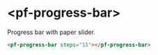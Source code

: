 # \<pf-progress-bar\>

Progress bar with paper slider.

```html
<pf-progress-bar steps="15"></pf-progress-bar>
```